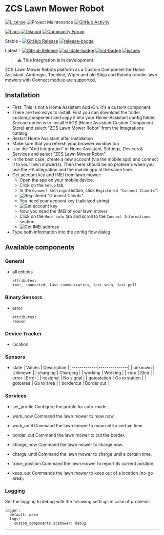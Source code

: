 # ZCS Lawn Mower Robot
[![License][license-shield]](LICENSE)
![Project Maintenance][maintenance-shield]
[![GitHub Activity][commits-shield]][commits]

[![hacs][hacsbadge]][hacs]
[![Discord][discord-shield]][discord]
[![Community Forum][forum-shield]][forum]

Stable -
[![GitHub Release][stable-release-shield]][releases]
[![release-badge]][release-workflow]

Latest -
[![GitHub Release][latest-release-shield]][releases]
[![validate-badge]][validate-workflow]
[![lint-badge]][lint-workflow]
[![issues][issues-shield]][issues-link]

> :warning: **This integration is in development.**

ZCS Lawn Mower Robots platform as a Custom Component for Home Assistant. Ambrogio, Techline, Wiper and old Stiga and Kubota robotic lawn mowers with Connect module are supported.

## Installation
* First: This is not a Home Assistant Add-On. It's a custom component.
* There are two ways to install. First you can download the folder custom_component and copy it into your Home-Assistant config folder. Second option is to install HACS (Home Assistant Custom Component Store) and select "ZCS Lawn Mower Robot" from the Integrations catalog.
* Restart Home Assistant after installation
* Make sure that you refresh your browser window too
* Use the "Add Integration" in Home Assistant, Settings, Devices & Services and select "ZCS Lawn Mower Robot"
* In the best case, create a new account (via the mobile app) and connect it to your lawn mower(s). Then there should be no problems when you use the HA integration and the mobile app at the same time.
* Get account key and IMEI from lawn mower:
    * Open the app on your mobile device.
    * Click on the `Setup` tab.
    * In the `Connect Settings` section, click `Registered "Connect Clients"`:
    * ![Registered "Connect Clients"](https://github.com/ufozone/ha-zcs-mower/blob/main/screenshots/setup_account1.jpg?raw=true)
    * You need your account key (italicized string):
    * ![Get account key](https://github.com/ufozone/ha-zcs-mower/blob/main/screenshots/setup_account2.jpg?raw=true)
    * Now you need the IMEI of your lawn mower
    * Click on the `More info` tab and scroll to the `Connect Informations` section:
    * ![Get IMEI address](https://github.com/ufozone/ha-zcs-mower/blob/main/screenshots/setup_imei.jpg?raw=true)
* Type both information into the config flow dialog.

## Available components 

### General

* all entities

    ```
    attributes: 
    imei, connected, last_communication, last_seen, last_poll
    ```

### Binary Sensors

* error

    ```
    attributes: 
    reason
    ```

### Device Tracker

* location

### Sensors

* state
  | Values      | Description   |
  |-------------|---------------|
  | unknown     | Unknown       |
  | charging    | Charging      |
  | working     | Working       |
  | stop        | Stop          |
  | error       | Error         |
  | nosignal    | No signal     |
  | gotostation | Go to station |
  | gotoarea    | Go to area    |
  | bordercut   | Border cut    |

### Services

* set_profile
  Configure the profile for auto-mode.
  
* work_now
  Command the lawn mower to mow now.
  
* work_until
  Command the lawn mower to mow until a certain time.
  
* border_cut
  Command the lawn mower to cut the border.
  
* charge_now
  Command the lawn mower to charge now.
  
* charge_until
  Command the lawn mower to charge until a certain time.
  
* trace_position
  Command the lawn mower to report its current position.
  
* keep_out
  Commands the lawn mower to keep out of a location (no-go area).

### Logging

Set the logging to debug with the following settings in case of problems.

```
logger:
  default: warn
  logs:
    custom_components.zcsmower: debug
```


***

[commits-shield]: https://img.shields.io/github/commit-activity/y/ufozone/ha-zcs-mower?style=for-the-badge
[commits]: https://github.com/ufozone/ha-zcs-mower/commits/main
[license-shield]: https://img.shields.io/github/license/ufozone/ha-zcs-mower.svg?style=for-the-badge
[maintenance-shield]: https://img.shields.io/badge/maintainer-ufozone-blue.svg?style=for-the-badge

[hacs]: https://github.com/custom-components/hacs
[hacsbadge]: https://img.shields.io/badge/HACS-Custom-orange.svg?style=for-the-badge
[discord]: https://discord.gg/Qa5fW2R
[discord-shield]: https://img.shields.io/discord/330944238910963714.svg?style=for-the-badge
[forum-shield]: https://img.shields.io/badge/community-forum-brightgreen.svg?style=for-the-badge
[forum]: https://community.home-assistant.io/

[issues-shield]: https://img.shields.io/github/issues/ufozone/ha-zcs-mower?style=flat
[issues-link]: https://github.com/ufozone/ha-zcs-mower/issues

[releases]: https://github.com/ufozone/ha-zcs-mower/releases
[stable-release-shield]: https://img.shields.io/github/v/release/ufozone/ha-zcs-mower?style=flat
[latest-release-shield]: https://img.shields.io/github/v/release/ufozone/ha-zcs-mower?include_prereleases&style=flat

[lint-badge]: https://github.com/ufozone/ha-zcs-mower/actions/workflows/lint.yml/badge.svg
[lint-workflow]: https://github.com/ufozone/ha-zcs-mower/actions/workflows/lint.yml
[validate-badge]: https://github.com/ufozone/ha-zcs-mower/actions/workflows/validate.yml/badge.svg
[validate-workflow]: https://github.com/ufozone/ha-zcs-mower/actions/workflows/validate.yml
[release-badge]: https://github.com/ufozone/ha-zcs-mower/actions/workflows/release.yml/badge.svg
[release-workflow]: https://github.com/ufozone/ha-zcs-mower/actions/workflows/release.yml
